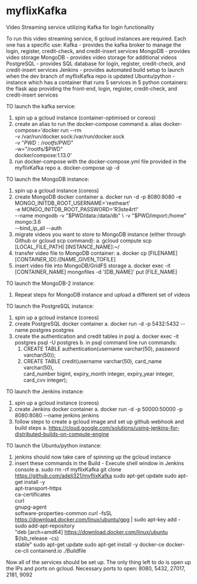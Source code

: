 # myflixKafka
Video Streaming service utilizing Kafka for login functionality

To run this video streaming service, 6 gcloud instances are required. Each one has a specific use:
Kafka - provides the kafka broker to manage the login, register, credit-check, and credit-insert services
MongoDB - provides video storage
MongoDB - provides video storage for additional videos
PostgreSQL - provides SQL database for login, register, credit-check, and credit-insert services
Jenkins - provides automated build setup to launch when the dev branch of myflixKafka repo is updated
Ubuntu/python - instance which has a container that runs 5 services in 5 python containers: the flask app providing 
the front-end, login, register, credit-check, and credit-insert services

TO launch the kafka service:
  1. spin up a gcloud instance (container-optimised or coreos)
  2. create an alias to run the docker-compose command
    a. alias docker-compose='docker run --rm \
    -v /var/run/docker.sock:/var/run/docker.sock \
    -v "$PWD:/rootfs/$PWD" \
    -w="/rootfs/$PWD" \
    docker/compose:1.13.0'
  3. run docker-compose with the docker-compose.yml file provided in the myflixKafka repo
    a. docker-compose up -d

TO launch the MongoDB instance:
  1. spin up a gcloud instance (coreos)
  2. create MongoDB docker container
    a. docker run -d -p 8080:8080 -e MONGO_INITDB_ROOT_USERNAME='restheart' \
    -e MONGO_INITDB_ROOT_PASSWORD='R3ste4rt!'  \
    --name mongodb -v "$PWD/data:/data/db" \
    -v "$PWD/import:/home" mongo:3.6 \
    --bind_ip_all --auth
  3. migrate videos you want to store to MongoDB instance (either through Github or gcloud scp command):
    a. gcloud compute scp [LOCAL_FILE_PATH] [INSTANCE_NAME]:~/
  4. transfer video file to MongoDB container:
    a. docker cp [FILENAME] [CONTAINER_ID]:/[NAME_GIVEN_TOFILE]
  5. insert video file into MongoDB/GridFS storage
    a. docker exec -it [CONTAINER_NAME] mongofiles -d '[DB_NAME]' put [FILE_NAME]
    
TO launch the MongoDB-2 instance:
  1. Repeat steps for MongoDB instance and upload a different set of videos
  
TO launch the PostgreSQL instance:
  1. spin up a gcloud instance (coreos)
  2. create PostgreSQL docker container
    a. docker run -d -p 5432:5432 --name postgres postgres
  3. create the authentication and credit tables in psql
    a. docker exec -it postgres psql -U postgres
    b. in psql command line run commands:
      1. CREATE TABLE authentication(username varchar(50), password varchar(50));
      2. CREATE TABLE credit(username varchar(50), card_name varchar(50), \
      card_number bigint, expiry_month integer, expiry_year integer, card_cvv integer);
      
TO launch the Jenkins instance:
  1. spin up a gcloud instance (coreos)
  2. create Jenkins docker container
    a. docker run -d -p 50000:50000 -p 8080:8080 --name jenkins jenkins 
  3. follow steps to create a gcloud image and set up github webhook and build steps
    a. https://cloud.google.com/solutions/using-jenkins-for-distributed-builds-on-compute-engine
    
TO launch the Ubuntu/python instance:
  1. jenkins should now take care of spinning up the gcloud instance
  2. insert these commands in the Build - Execute shell window in Jenkins console
    a. sudo rm -rf myflixKafka
        git clone https://github.com/adeli321/myflixKafka
        sudo apt-get update
        sudo apt-get install -y \
            apt-transport-https \
            ca-certificates \
            curl \
            gnupg-agent \
            software-properties-common
        curl -fsSL https://download.docker.com/linux/ubuntu/gpg | sudo apt-key add -
        sudo add-apt-repository \
           "deb [arch=amd64] https://download.docker.com/linux/ubuntu \
           $(lsb_release -cs) \
           stable"
        sudo apt-get update
        sudo apt-get install -y docker-ce docker-ce-cli containerd.io
        ./Buildfile
        
Now all of the services should be set up.
The only thing left to do is open up the IPs and ports on gcloud.
Necessary ports to open: 8080, 5432, 27017, 2181, 9092

